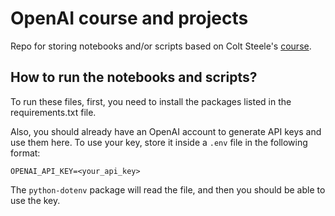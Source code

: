 # OpenAI course and projects

Repo for storing notebooks and/or scripts based on Colt Steele's [course](https://www.udemy.com/course/mastering-openai/).

## How to run the notebooks and scripts?

To run these files, first, you need to install the packages listed in the requirements.txt file.

Also, you should already have an OpenAI account to generate API keys and use them here. To use your key, store it inside a `.env` file in the following format:

```
OPENAI_API_KEY=<your_api_key>
```

The `python-dotenv` package will read the file, and then you should be able to use the key.
